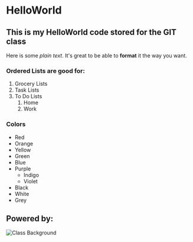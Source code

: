 # HelloWorld
## This is my HelloWorld code stored for the GIT class

Here is some *plain text*.  It's great to be able to **format** it the way you want.

### Ordered Lists are good for:

1. Grocery Lists
1. Task Lists
1. To Do Lists
   1. Home
   1. Work

### Colors

* Red
* Orange
* Yellow
* Green
* Blue
* Purple
  * Indigo
  * Violet
* Black
* White
* Grey

## Powered by:  

![Class Background](/images/sample.png)


 
